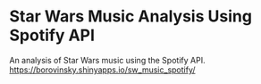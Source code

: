 # Star Wars Music Analysis Using Spotify API
An analysis of Star Wars music using the Spotify API. https://borovinsky.shinyapps.io/sw_music_spotify/
